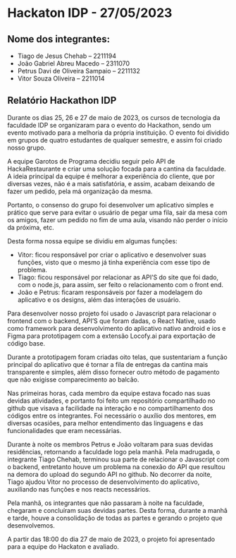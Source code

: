 # Hackaton IDP - 27/05/2023

## Nome dos integrantes:
- Tiago de Jesus Chehab – 2211194
- João Gabriel Abreu Macedo – 2311070
- Petrus Davi de Oliveira Sampaio – 2211132
- Vitor Souza Oliveira – 2211014

## Relatório Hackathon IDP
Durante os dias 25, 26 e 27 de maio de 2023, os cursos de tecnologia  da faculdade IDP se  organizaram para o evento do Hackathon, sendo um evento motivado para a melhoria da própria instituição. O evento foi dividido em grupos de quatro estudantes de qualquer semestre, e assim foi criado nosso grupo.

A equipe Garotos de Programa decidiu seguir pelo API de HackaRestaurante e criar uma solução focada para a cantina da faculdade. A ideia principal da equipe  é melhorar a experiência do cliente, que por diversas vezes, não é a mais satisfatória, e assim, acabam deixando de fazer um pedido, pela má organização da mesma.

Portanto, o consenso do grupo foi desenvolver um aplicativo simples e prático que serve para evitar o usuário de pegar uma fila, sair da mesa com os amigos, fazer um pedido no fim de uma aula, visando não perder o início da próxima, etc.

Desta forma nossa equipe se dividiu em algumas funções:

- Vitor: ficou responsável por criar o aplicativo e desenvolver suas funções, visto que o mesmo já tinha experiência com esse tipo de problema.
- Tiago: ficou responsável por relacionar as API’S do site que foi dado, com o node.js, para assim, ser feito o relacionamento com o front end.
- João e Petrus: ficaram responsáveis por fazer a modelagem do aplicativo e os designs, além das interações de usuário.

Para desenvolver nosso projeto foi usado o Javascript para relacionar o frontend com o backend, API’S que foram dadas, o React Native, usado como framework para desenvolvimento do aplicativo nativo android e ios e Figma para prototipagem com a extensão Locofy.ai para exportação de código base.

Durante a prototipagem foram criadas oito telas, que sustentariam a função principal do aplicativo que é tornar a fila de entregas da cantina mais transparente e simples, além disso fornecer outro método de pagamento que não exigisse comparecimento ao balcão. 

Nas primeiras horas, cada membro da equipe estava focado nas suas devidas atividades, e portanto foi feito um repositório compartilhado no github que visava a facilidade na interação e no compartilhamento dos códigos entre os integrantes. Foi necessário o auxílio dos mentores, em diversas ocasiões, para melhor entendimento das linguagens e das funcionalidades que eram necessárias.

Durante à noite os membros Petrus e João voltaram para suas devidas residências, retornando a faculdade logo pela manhã. Pela madrugada, o integrante Tiago Chehab, terminou sua parte de relacionar o Javascript com o backend, entretanto houve um problema na conexão do API que resultou na demora do upload do segundo API no github. No decorrer da noite, Tiago ajudou Vitor no processo de desenvolvimento do aplicativo, auxiliando nas funções e nos reacts necessários.

Pela manhã, os integrantes que não passaram à noite na faculdade, chegaram e concluíram suas devidas partes. Desta forma, durante a manhã e tarde, houve a consolidação de todas as partes e gerando o projeto que desenvolvemos.

A partir das 18:00 do dia 27 de maio de 2023, o projeto foi apresentado para a equipe do
Hackaton e avaliado.
